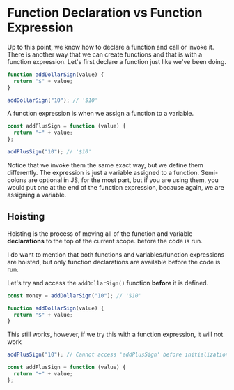 # Function Declaration vs Function Expression

Up to this point, we know how to declare a function and call or invoke it. There is another way that we can create functions and that is with a function expression. Let's first declare a function just like we've been doing.

```js
function addDollarSign(value) {
  return "$" + value;
}

addDollarSign("10"); // '$10'
```

A function expression is when we assign a function to a variable.

```js
const addPlusSign = function (value) {
  return "+" + value;
};

addPlusSign("10"); // '$10'
```

Notice that we invoke them the same exact way, but we define them differently. The expression is just a variable assigned to a function. Semi-colons are optional in JS, for the most part, but if you are using them, you would put one at the end of the function expression, because again, we are assigning a variable.

## Hoisting

Hoisting is the process of moving all of the function and variable **declarations** to the top of the current scope. before the code is run.

I do want to mention that both functions and variables/function expressions are hoisted, but only function declarations are available before the code is run.

Let's try and access the `addDollarSign()` function **before** it is defined.

```js
const money = addDollarSign("10"); // '$10'

function addDollarSign(value) {
  return "$" + value;
}
```

This still works, however, if we try this with a function expression, it will not work

```js
addPlusSign("10"); // Cannot access 'addPlusSign' before initialization

const addPlusSign = function (value) {
  return "+" + value;
};
```
